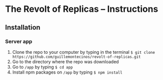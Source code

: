 # The Revolt of Replicas – Instructions

## Installation
### Server app
1. Clone the repo to your computer by typing in the terminal `$ git clone https://github.com/guillemontecinos/revolt-of-replicas.git`
2. Go to the directory where the repo was downloaded
3. Go to `/app` by typing `$ cd app`
4. Install npm packages on `/app` by typing `$ npm install`
